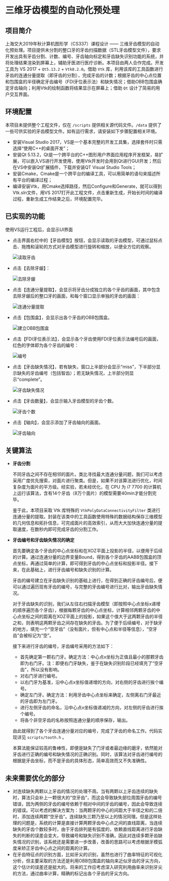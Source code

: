 # **三维牙齿模型的自动化预处理**

## **项目简介**

上海交大2019年秋计算机图形学（CS337）课程设计 —— 三维牙齿模型的自动化预处理。项目提供未分割的整口牙的牙齿扫描数据（STL牙齿模型文件），要求开发出具有牙齿分割、计数、编号、牙齿轴向标定和牙齿缺失识别功能的系统，并将处理结果渲染到屏幕上，辅助牙医进行医疗诊断。本项目由两人合作完成。开发工具为 VS 2017 + `Qt5.13.2` + `Vtk8.2.0`。借助 `Vtk` 库，利用该库的工具函数进行牙齿的连通分量提取（即牙齿的分割），完成牙齿的计数；根据牙齿的中心点位置和包围盒的半径确定牙齿编号（FDI牙位表示法）和缺失情况；借助OBB包围盒确定牙齿轴向；利用Vtk的绘制函数将结果显示在屏幕上；借助 `Qt` 设计了简易的用户交互界面。 

## **环境配置**

本项目未提供整个工程文件，仅在 `/scripts` 提供相关源代码文件。`/data` 提供了一些可供实验的牙齿模型文件。如有运行需求，请安装如下步骤配置相关环境。

* 安装Visual Studio 2017，VS是一个基本完整的开发工具集，选择套件时只需选择“使用C++的桌面开发”；
* 安装Qt 5.13.2，Qt是一个跨平台的C++图形用户界面应用程序开发框架，易扩展，可以嵌入VS进行开发使用，使用Vtk开发时会用到Qt进行GUI开发；然后在VS中安装Qt扩展插件，下载并安装QT Visual Studio Tools；
* 安装Cmake，Cmake是一个跨平台的编译工具，可以用简单的语句来描述所有平台的编译过程；
* 编译安装Vtk，用Cmake选择路径，然后Configure和Generate，就可以得到Vtk.sln文件，用VS 2017打开此工程文件，点击重新生成，开始长时间的编译过程，重新生成工作结束之后，环境配置完毕。


## **已实现的功能**

使用VS运行工程后，会显示UI界面
* 点击界面右栏中的【牙齿模型】按钮，会显示读取的牙齿模型，可通过鼠标点击、拖拽和滚轮的方式对牙齿模型进行旋转和缩放，以便全方位的观察。

  ![读取牙齿](images/读取牙齿.png)

* 点击【去除牙龈】：

  ![去除牙龈](images/去除牙龈.png)

* 点击【连通分量提取】，会显示将牙齿分成独立的各个牙齿的画面，其中包含去除牙龈后的整口牙的画面，和每个窗口显示单独的牙齿的画面：

  ![连通分量提取](images/连通分量提取.png)

* 点击【包围盒】，会显示出各个牙齿的OBB包围盒。

  ![建立OBB包围盒](images/建立OBB包围盒.png)

* 点击【FDI牙位表示法】，会显示各个牙齿使用FDI牙位表示法编号后的画面，红色的字体即为各个牙齿的编号：

  ![编号](images/编号.png)

* 点击【牙齿缺失情况】，若有缺失，窗口上半部分会显示“miss”，下半部分显示缺失的牙齿编号（包括智齿）；若无缺失情况，上半部分则显示“complete”。

  ![牙齿缺失情况](images/牙齿缺失情况.png)

* 点击【牙齿数量】，会显示输入牙齿模型的牙齿个数。

  ![牙齿个数](images/牙齿个数.png)

* 点击【轴向】，会显示添加了牙齿轴向的画面。

  ![牙齿轴向](images/牙齿轴向.png)

## **关键算法**

* **牙齿分割**

  不同牙齿之间不存在相邻的面片。类比寻找最大连通分量问题，我们可以考虑采用广度优先搜索，对面片进行聚类。但是，如果不对该算法进行优化，时间复杂度为面片的平方级。经实验，若未经优化，在 CPU 为 i7 7700 的计算机上运行该算法，含有14个牙齿（8万个面片）的模型需要40min才能分割完毕。

  鉴于此，本项目采取 Vtk 库特殊的 `VtkPolyDataConnectivityFilter` 类进行连通分量的提取。封装在该类中的工具函数使用特殊的数据结构保存三维模型的几何信息和拓扑信息，可完成面片的高效索引，从而大大加快连通分量的提取速度，在数秒内即可完成牙齿的分割工作。



* **牙齿编号和牙齿缺失情况的确定**

  首先要确定各个牙齿的中心点坐标和在XOZ平面上投影的半径，以便用于后续的计算。通过连通分量的边界变量Bound，得到各个牙齿的AABB包围盒的顶点坐标，再通过简单的计算，即可得到牙齿的中心点坐标和投影半径。接下来，在此基础上，进行牙齿编号和缺失识别的计算。
 
  牙齿的编号建立在牙齿缺失识别的基础上进行，在得到正确的牙齿编号后，便可以通过遍历现有牙齿的编号，与完整的牙齿编号进行比对，输出牙齿缺失情况。

  对于牙齿缺失的识别，我们从左往右扫描牙齿模型（即按照中心点坐标x递增的顺序遍历各个牙齿），根据每颗牙齿的中心点坐标，计算相邻两颗牙齿的中心点坐标之间的距离在XOZ平面上的投影，如果这个值大于这两颗牙齿的半径之和，则表明这两颗牙齿之间存在缺失的牙齿。为了便于后续编号，对于缺牙的地方，填充一个“空牙齿”（没有面片，但有中心点和半径等信息），“空牙齿”会被标记为“空”。

  接下来进行牙齿的编号，牙齿编号采用的方法如下：
  * 首先确定第一颗右门牙。确定方法：中心点x坐标为正值且最小的那颗牙齿即为右门牙。注：即便右门牙缺失，鉴于在缺失识别阶段已经填充了“空牙齿”，所以没有影响。
  * 对右门牙进行编号。
  * 以右门牙为基准，沿中心点x坐标值递增的方向，对右侧的牙齿进行挨个编号。
  * 确定左门牙。确定方法：利用牙齿中心点坐标来确定，左侧离右门牙最近的牙齿即为左门牙。
  * 进行左侧牙齿的命名，沿中心点x坐标值递减的方向，对左侧的牙齿进行挨个编号。
  * 将各个非空牙齿的名称按照连通分量的顺序保存，输出。

  由此就得到了各个牙齿连通分量对应的编号，完成了牙齿的命名工作。代码实现详见 `scripts/tooth.h` 。

  本算法能保证较高的鲁棒性，即便是缺失了门牙或者最边缘的磨牙，依然能对牙齿进行正确的编号和缺失情况的正确识别。同时，该算法对牙齿进行编号的根据是牙齿坐标，而不是牙齿的具体形态，简单高效而又不失准确性。

## **未来需要优化的部分**

* 对连续缺失两颗以上牙齿的情况的处理不周。当有两颗以上牙齿连续的缺失时，算法只会补上一颗很大的“空牙齿”，而这会导致缺失部位周围牙齿的编号错误，因为两侧的牙齿的编号依赖于相对中间的牙齿的编号，因此会导致连续的错误。可以考虑的解决方案为：当两颗牙的中心的间距大于半径之和的二倍时，添加连续两颗“空牙齿”。连续缺失三颗乃至以上的情况同理。但是这样处理的问题是，系统的计算是直接计算两颗牙齿中心点之间的直线距离，当连续缺失的牙齿个数较多时，由于牙齿排列是有弧度的，依赖直线距离进行牙齿缺失的判断的误差会变大，导致编号和缺失识别不准确，因此对连续多颗牙齿缺失情况的识别，该系统还是需要进一步改善，改善的思路可以考虑根据牙模弧度来矫正牙齿中心点之间的距离的计算。
* 在牙齿特征点的识别方面，比如牙尖的识别，虽然也进行了曲率特征的可视化分析，但主要采取的方法还是利用OBB包围盒的轴向来近似牙齿的牙尖方向，这个估计的误差还是挺大的。将来的工作应考虑深入研究利用曲率来识别牙尖的方法，通过曲率计算，精确的标记出各个牙齿的牙尖方向。

